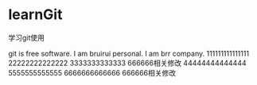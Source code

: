 # learnGit
学习git使用

git is free software.
I am bruirui personal.
I am brr company.
111111111111111
22222222222222
3333333333333
666666相关修改
44444444444444
5555555555555
6666666666666
666666相关修改
